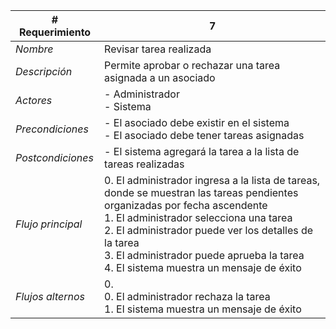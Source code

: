 |# Requerimiento|7 |
|-|-|
| *Nombre*|Revisar tarea realizada
| *Descripción*| Permite aprobar o rechazar una tarea asignada a un asociado |
|*Actores*| - Administrador<br> - Sistema
|*Precondiciones*| - El asociado debe existir en el sistema<br> - El asociado debe tener tareas asignadas
|*Postcondiciones*| - El sistema agregará la tarea a la lista de tareas realizadas
|*Flujo principal*|0.  El administrador ingresa a la lista de tareas, donde se muestran las tareas pendientes organizadas por fecha ascendente<br>1.  El administrador selecciona una tarea<br>2.  El administrador puede ver los detalles de la tarea<br>3.  El administrador puede aprueba la tarea<br>4.  El sistema muestra un mensaje de éxito
|*Flujos alternos*|0. <br> 0. El administrador rechaza la tarea<br>1. El sistema muestra un mensaje de éxito
